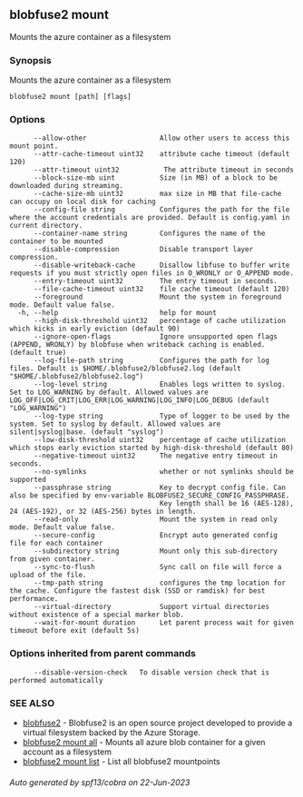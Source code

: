 ## blobfuse2 mount

Mounts the azure container as a filesystem

### Synopsis

Mounts the azure container as a filesystem

```
blobfuse2 mount [path] [flags]
```

### Options

```
      --allow-other                  Allow other users to access this mount point.
      --attr-cache-timeout uint32    attribute cache timeout (default 120)
      --attr-timeout uint32           The attribute timeout in seconds
      --block-size-mb uint           Size (in MB) of a block to be downloaded during streaming.
      --cache-size-mb uint32         max size in MB that file-cache can occupy on local disk for caching
      --config-file string           Configures the path for the file where the account credentials are provided. Default is config.yaml in current directory.
      --container-name string        Configures the name of the container to be mounted
      --disable-compression          Disable transport layer compression.
      --disable-writeback-cache      Disallow libfuse to buffer write requests if you must strictly open files in O_WRONLY or O_APPEND mode.
      --entry-timeout uint32         The entry timeout in seconds.
      --file-cache-timeout uint32    file cache timeout (default 120)
      --foreground                   Mount the system in foreground mode. Default value false.
  -h, --help                         help for mount
      --high-disk-threshold uint32   percentage of cache utilization which kicks in early eviction (default 90)
      --ignore-open-flags            Ignore unsupported open flags (APPEND, WRONLY) by blobfuse when writeback caching is enabled. (default true)
      --log-file-path string         Configures the path for log files. Default is $HOME/.blobfuse2/blobfuse2.log (default "$HOME/.blobfuse2/blobfuse2.log")
      --log-level string             Enables logs written to syslog. Set to LOG_WARNING by default. Allowed values are LOG_OFF|LOG_CRIT|LOG_ERR|LOG_WARNING|LOG_INFO|LOG_DEBUG (default "LOG_WARNING")
      --log-type string              Type of logger to be used by the system. Set to syslog by default. Allowed values are silent|syslog|base. (default "syslog")
      --low-disk-threshold uint32    percentage of cache utilization which stops early eviction started by high-disk-threshold (default 80)
      --negative-timeout uint32      The negative entry timeout in seconds.
      --no-symlinks                  whether or not symlinks should be supported
      --passphrase string            Key to decrypt config file. Can also be specified by env-variable BLOBFUSE2_SECURE_CONFIG_PASSPHRASE.
                                     Key length shall be 16 (AES-128), 24 (AES-192), or 32 (AES-256) bytes in length.
      --read-only                    Mount the system in read only mode. Default value false.
      --secure-config                Encrypt auto generated config file for each container
      --subdirectory string          Mount only this sub-directory from given container.
      --sync-to-flush                Sync call on file will force a upload of the file.
      --tmp-path string              configures the tmp location for the cache. Configure the fastest disk (SSD or ramdisk) for best performance.
      --virtual-directory            Support virtual directories without existence of a special marker blob.
      --wait-for-mount duration      Let parent process wait for given timeout before exit (default 5s)
```

### Options inherited from parent commands

```
      --disable-version-check   To disable version check that is performed automatically
```

### SEE ALSO

* [blobfuse2](blobfuse2.md)	 - Blobfuse2 is an open source project developed to provide a virtual filesystem backed by the Azure Storage.
* [blobfuse2 mount all](blobfuse2_mount_all.md)	 - Mounts all azure blob container for a given account as a filesystem
* [blobfuse2 mount list](blobfuse2_mount_list.md)	 - List all blobfuse2 mountpoints

###### Auto generated by spf13/cobra on 22-Jun-2023
